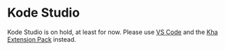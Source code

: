 # Kode Studio

Kode Studio is on hold, at least for now. Please use [VS Code](https://code.visualstudio.com) and the [Kha Extension Pack](https://marketplace.visualstudio.com/items?itemName=kodetech.kha-extension-pack) instead.

